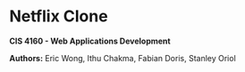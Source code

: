 # Netflix Clone

**CIS 4160 - Web Applications Development**

**Authors:** Eric Wong, Ithu Chakma, Fabian Doris, Stanley Oriol
